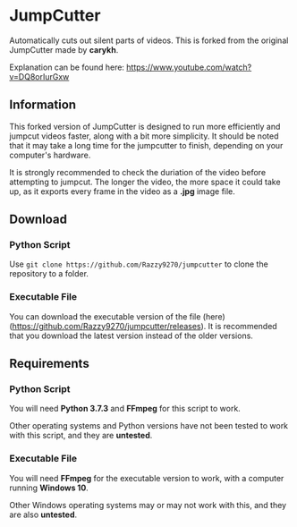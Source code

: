 # JumpCutter

Automatically cuts out silent parts of videos.
This is forked from the original JumpCutter made by **carykh**.

Explanation can be found here: https://www.youtube.com/watch?v=DQ8orIurGxw

## Information

This forked version of JumpCutter is designed to run more efficiently and jumpcut videos faster, along with a bit more simplicity. It should be noted that it may take a long time for the jumpcutter to finish, depending on your computer's hardware.

It is strongly recommended to check the duriation of the video before attempting to jumpcut. The longer the video, the more space it could take up, as it exports every frame in the video as a **.jpg** image file.

## Download

### Python Script
Use `git clone https://github.com/Razzy9270/jumpcutter` to clone the repository to a folder.

### Executable File
You can download the executable version of the file (here)(https://github.com/Razzy9270/jumpcutter/releases).
It is recommended that you download the latest version instead of the older versions.

## Requirements

### Python Script

You will need **Python 3.7.3** and **FFmpeg** for this script to work.

Other operating systems and Python versions have not been tested to work with this script, and they are **untested**.

### Executable File

You will need **FFmpeg** for the executable version to work, with a computer running **Windows 10**.

Other Windows operating systems may or may not work with this, and they are also **untested**.
